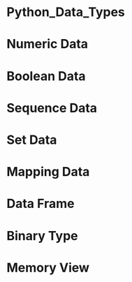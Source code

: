 # Python_Data_Types
# Numeric Data
# Boolean Data
# Sequence Data
# Set Data
# Mapping Data
# Data Frame
# Binary Type
# Memory View
